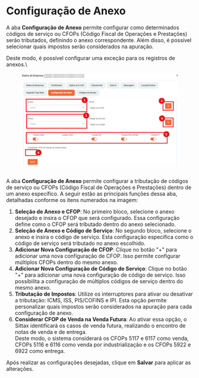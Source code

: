 # Configuração de Anexo

A aba **Configuração de Anexo** permite configurar como determinados códigos de serviço ou CFOPs (Código Fiscal de Operações e Prestações) serão tributados, definindo o anexo correspondente. Além disso, é possível selecionar quais impostos serão considerados na apuração.

Deste modo, é possível configurar uma exceção para os registros de anexos.\


<figure><img src="../../../.gitbook/assets/image (186).png" alt=""><figcaption></figcaption></figure>

\
A aba **Configuração de Anexo** permite configurar a tributação de códigos de serviço ou CFOPs (Código Fiscal de Operações e Prestações) dentro de um anexo específico. A seguir estão as principais funções dessa aba, detalhadas conforme os itens numerados na imagem:

1. **Seleção de Anexo e CFOP**: No primeiro bloco, selecione o anexo desejado e insira o CFOP que será configurado. Essa configuração define como o CFOP será tributado dentro do anexo selecionado.
2. **Seleção de Anexo e Código de Serviço**: No segundo bloco, selecione o anexo e insira o código de serviço. Esta configuração especifica como o código de serviço será tributado no anexo escolhido.
3. **Adicionar Nova Configuração de CFOP**: Clique no botão "+" para adicionar uma nova configuração de CFOP. Isso permite configurar múltiplos CFOPs dentro do mesmo anexo.
4. **Adicionar Nova Configuração de Código de Serviço**: Clique no botão "+" para adicionar uma nova configuração de código de serviço. Isso possibilita a configuração de múltiplos códigos de serviço dentro do mesmo anexo.
5. **Tributação de Impostos**: Utilize os interruptores para ativar ou desativar a tributação: ICMS, ISS, PIS/COFINS e IPI. Esta opção permite personalizar quais impostos serão considerados na apuração para cada configuração de anexo.
6. **Considerar CFOP de Venda na Venda Futura**: Ao ativar essa opção, o Sittax identificará os casos de venda futura, realizando o encontro de notas de venda e de entrega. \
   Deste modo, o sistema considerará os CFOPs 5117 e 6117 como venda, CFOPs 5116 e 6116 como venda por industrialização e os CFOPs 5922 e 6922 como entrega.

Após realizar as configurações desejadas, clique em **Salvar** para aplicar as alterações.
